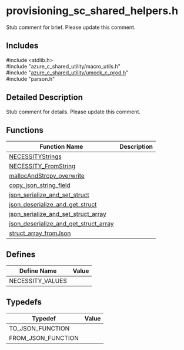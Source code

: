 # provisioning_sc_shared_helpers.h 

Stub comment for brief. Please update this comment.

## Includes

\#include <stdlib.h>  
\#include "azure_c_shared_utility/macro_utils.h"  
\#include "[azure_c_shared_utility/umock_c_prod.h](iot-c-ref-umock-c-prod-h.md)"  
\#include "parson.h"  

## Detailed Description

Stub comment for details. Please update this comment.

## Functions

Function Name                  | Description                                
--------------------------------|---------------------------------------------
[NECESSITYStrings](./iot-c-ref-provisioning-sc-shared-helpers-h/necessitystrings.md)            | 
[NECESSITY_FromString](./iot-c-ref-provisioning-sc-shared-helpers-h/necessity-fromstring.md)            | 
[mallocAndStrcpy_overwrite](./iot-c-ref-provisioning-sc-shared-helpers-h/mallocandstrcpy-overwrite.md)            | 
[copy_json_string_field](./iot-c-ref-provisioning-sc-shared-helpers-h/copy-json-string-field.md)            | 
[json_serialize_and_set_struct](./iot-c-ref-provisioning-sc-shared-helpers-h/json-serialize-and-set-struct.md)            | 
[json_deserialize_and_get_struct](./iot-c-ref-provisioning-sc-shared-helpers-h/json-deserialize-and-get-struct.md)            | 
[json_serialize_and_set_struct_array](./iot-c-ref-provisioning-sc-shared-helpers-h/json-serialize-and-set-struct-array.md)            | 
[json_deserialize_and_get_struct_array](./iot-c-ref-provisioning-sc-shared-helpers-h/json-deserialize-and-get-struct-array.md)            | 
[struct_array_fromJson](./iot-c-ref-provisioning-sc-shared-helpers-h/struct-array-fromjson.md)            | 

## Defines

Define Name                    | Value                                
--------------------------------|---------------------------------------------
NECESSITY_VALUES            | 

## Typedefs

Typedef                        | Value                                
--------------------------------|---------------------------------------------
TO_JSON_FUNCTION            | 
FROM_JSON_FUNCTION            | 

